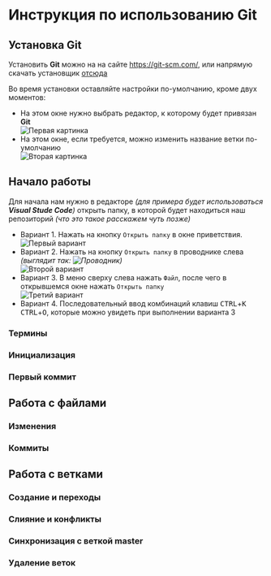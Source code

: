 # Инструкция по использованию **Git**
## Установка **Git**
Установить **Git** можно на на сайте <https://git-scm.com/>, или напрямую скачать установщик [отсюда](https://github.com/git-for-windows/git/releases/download/v2.42.0.windows.2/Git-2.42.0.2-64-bit.exe)

Во время установки оставляйте настройки по-умолчанию, кроме двух моментов:  
* На этом окне нужно выбрать редактор, к которому будет привязан **Git**  
![Первая картинка](Первый.png)
* На этом окне, если требуется, можно изменить название ветки по-умолчанию  
![Вторая картинка](Второй.png)
## Начало работы
Для начала нам нужно в редакторе *(для примера будет использоваться **Visual Stude Code**)* открыть папку, в которой будет находиться наш репозиторий *(что это такое расскажем чуть позже)*  
* Вариант 1. Нажать на кнопку `Открыть папку` в окне приветствия.  
![Первый вариант](Вариант1.png)
* Вариант 2. Нажать на кнопку `Открыть папку` в проводнике слева *(выглядит так: ![Проводник](Проводник.png))*  
![Второй вариант](Вариант2.png)
* Вариант 3. В меню сверху слева нажать `Файл`, после чего в открывшемся окне нажать `Открыть папку`  
![Третий вариант](Вариант3.png)
* Вариант 4. Последовательный ввод комбинаций клавиш <kbd>CTRL</kbd>+<kbd>K</kbd> <kbd>CTRL</kbd>+<kbd>O</kbd>, которые можно увидеть при выполнении варианта 3

### Термины
### Инициализация
### Первый коммит
## Работа с файлами
### Изменения
### Коммиты
## Работа с ветками
### Создание и переходы
### Слияние и конфликты
### Синхронизация с веткой **master**
### Удаление веток